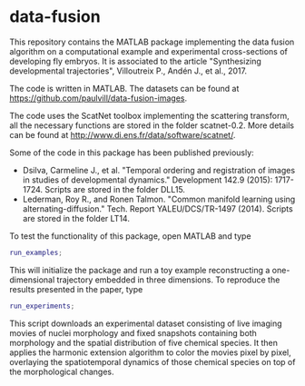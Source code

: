 # data-fusion
This repository contains the MATLAB package implementing the data fusion algorithm on a computational example and experimental cross-sections of developing fly embryos. It is associated to the article "Synthesizing developmental trajectories", Villoutreix P., Andén J., et al., 2017.

The code is written in MATLAB. The datasets can be found at <https://github.com/paulvill/data-fusion-images>.

The code uses the ScatNet toolbox implementing the scattering transform, all the necessary functions are stored in the folder scatnet-0.2. More details can be found at <http://www.di.ens.fr/data/software/scatnet/>.

Some of the code in this package has been published previously:
- Dsilva, Carmeline J., et al. "Temporal ordering and registration of images in studies of developmental dynamics." Development 142.9 (2015): 1717-1724.
    Scripts are stored in the folder DLL15.
- Lederman, Roy R., and Ronen Talmon. "Common manifold learning using alternating-diffusion."  Tech. Report YALEU/DCS/TR-1497 (2014).
    Scripts are stored in the folder LT14.

To test the functionality of this package, open MATLAB and type
```matlab
run_examples;
```
This will initialize the package and run a toy example reconstructing a one-dimensional trajectory embedded in three dimensions. To reproduce the results presented in the paper, type
```matlab
run_experiments;
```
This script downloads an experimental dataset consisting of live imaging movies of nuclei morphology and fixed snapshots containing both morphology and the spatial distribution of five chemical species. It then applies the harmonic extension algorithm to color the movies pixel by pixel, overlaying the spatiotemporal dynamics of those chemical species on top of the morphological changes.
